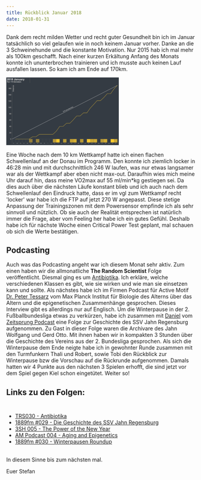 ```yaml
---
title: Rückblick Januar 2018
date: 2018-01-31
---
```


Dank dem recht milden Wetter und recht guter Gesundheit bin ich im Januar tatsächlich so viel gelaufen wie in noch keinem Januar vorher. Danke an die 3 Schweinehunde und die konstante Motivation. Nur 2015 hab ich mal mehr als 100km geschafft. Nach einer kurzen Erkältung Anfang des Monats konnte ich ununterbrochen trainieren und ich musste auch keinen Lauf ausfallen lassen. So kam ich am Ende auf 170km.

[![](/assets/images/Screen-Shot-2018-01-31-at-21.24.26-300x180.png)](/assets/images/Screen-Shot-2018-01-31-at-21.24.26-300x180.png)<br />

Eine Woche nach dem 10 km Wettkampf hatte ich einen flachen Schwellenlauf an der Donau im Programm. Den konnte ich ziemlich locker in 46:28 min und mit durchschnittlich 246 W laufen, was nur etwas langsamer war als der Wettkampf aber eben nicht max-out. Daraufhin wies mich meine Uhr darauf hin, dass meine VO2max auf 55 ml/min\*kg gestiegen sei. Da dies auch über die nächsten Läufe konstant blieb und ich auch nach dem Schwellenlauf den Eindruck hatte, dass er im vgl zum Wettkampf recht 'locker' war habe ich die FTP auf jetzt 270 W angepasst. Diese stetige Anpassung der Trainingszonen mit dem Powersensor empfinde ich als sehr sinnvoll und nützlich. Ob sie auch der Realität entsprechen ist natürlich immer die Frage, aber vom Feeling her habe ich ein gutes Gefühl. Deshalb habe ich für nächste Woche einen Critical Power Test geplant, mal schauen ob sich die Werte bestätigen.

## Podcasting

Auch was das Podcasting angeht war ich diesem Monat sehr aktiv. Zum einen haben wir die allmonatliche **The Random Scientist** Folge veröffentlicht. Diesmal ging es um [Antibiotika](https://de.wikipedia.org/wiki/Antibiotikum). Ich erkläre, welche verschiedenen Klassen es gibt, wie sie wirken und wie man sie einsetzen kann und sollte. Als nächstes habe ich im Firmen Podcast für Active Motif [Dr. Peter Tessarz](https://www.age.mpg.de/science/research-labs/tessarz/) vom Max Planck Institut für Biologie des Alterns über das Altern und die epigenetischen Zusammenhänge gesprochen. Dieses Interview gibt es allerdings nur auf Englisch. Um die Winterpause in der 2. Fußballbundesliga etwas zu verkürzen, habe ich zusammen mit [Daniel](https://twitter.com/meszner) vom [Zeitsprung Podcast](https://www.zeitsprung.fm/) eine Folge zur Geschichte des SSV Jahn Regensburg aufgenommen. Zu Gast in dieser Folge waren die Archivare des Jahn Wolfgang und Gerd Otto. Mit ihnen haben wir in kompakten 3 Stunden </ironie> über die Geschichte des Vereins aus der 2. Bundesliga gesprochen. Als sich die Winterpause dem Ende neigte habe ich in gewohnter Runde zusammen mit den Turmfunkern Thali und Robert, sowie Tobi den Rückblick zur Winterpause bzw die Vorschau auf die Rückrunde aufgenommen. Damals hatten wir 4 Punkte aus den nächsten 3 Spielen erhofft, die sind jetzt vor dem Spiel gegen Kiel schon eingetütet. Weiter so!

## Links zu den Folgen:<br /><br />

* [TRS030 - Antibiotika](http://therandomscientist.de/2018/01/01/trs030-antibiotika/)
* [1889fm #029 - Die Geschichte des SSV Jahn Regensburg](http://1889fm.de/029-die-geschichte-des-ssv-jahn-regensburg-feat-rueckpass-podcast/)
* [3SH 005 - The Power of the New Year](https://3-schweinehun.de/2018/01/25/episode6.html#25d3b2fc)
* [AM Podcast 004 - Aging and Epigenetics](http://activemotif.podbean.com/e/amp003-ageing-and-epigenetics/)
* [1889fm #030 - Winterpausen Roundup](http://1889fm.de/030-winterpausen-roundup/)<br /><br />

In diesem Sinne bis zum nächsten mal.

Euer Stefan<br /><br />
